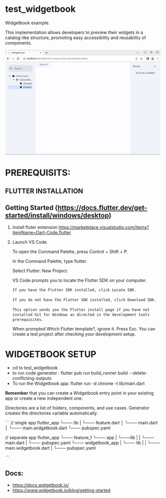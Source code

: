 # test_widgetbook

Widgetbook example.

This implementation allows developers to preview their widgets in a catalog-like structure, promoting easy accessibility and reusability of components.

![alt text](lib/assets/img.png)

# PREREQUISITS:

## FLUTTER INSTALLATION

## Getting Started (https://docs.flutter.dev/get-started/install/windows/desktop)


 1) install fluter extension  https://marketplace.visualstudio.com/items?itemName=Dart-Code.flutter
 2) Launch VS Code.

    To open the Command Palette, press Control + Shift + P.

    In the Command Palette, type flutter.

    Select Flutter: New Project.

    VS Code prompts you to locate the Flutter SDK on your computer.

        If you have the Flutter SDK installed, click Locate SDK.

        If you do not have the Flutter SDK installed, click Download SDK.

        This option sends you the Flutter install page if you have not installed Git for Windows as directed in the development tools prerequisites.

    When prompted Which Flutter template?, ignore it. Press Esc. You can create a test project after checking your development setup.


# WIDGETBOOK SETUP

- cd to test_widgetbook
- to run code generator : flutter pub run build_runner build --delete-conflicting-outputs
- To run the Widgetbook app: flutter run -d chrome -t lib/main.dart


**Remember** that you can create a Widgetbook entry point in your existing app or create a new independent one.

Directories are a list of folders, components, and use cases. Generator creates the directories variable automatically.

´´´
// single app
flutter_app
└─── lib
| └─── feature.dart
│ └─── main.dart
│ └─── main.widgetbook.dart
└─── pubspec.yaml

// separate app
flutter_app
└─── feature_1
└─── app
|    └───lib
|    |    └─── main.dart
|    └─── pubspec.yaml
└─── widgetbook_app
|    └─── lib
|    |    └─── main.widgetbook.dart
|    └─── pubspec.yaml

´´´


## Docs: 
- https://docs.widgetbook.io/
- https://www.widgetbook.io/blog/getting-started